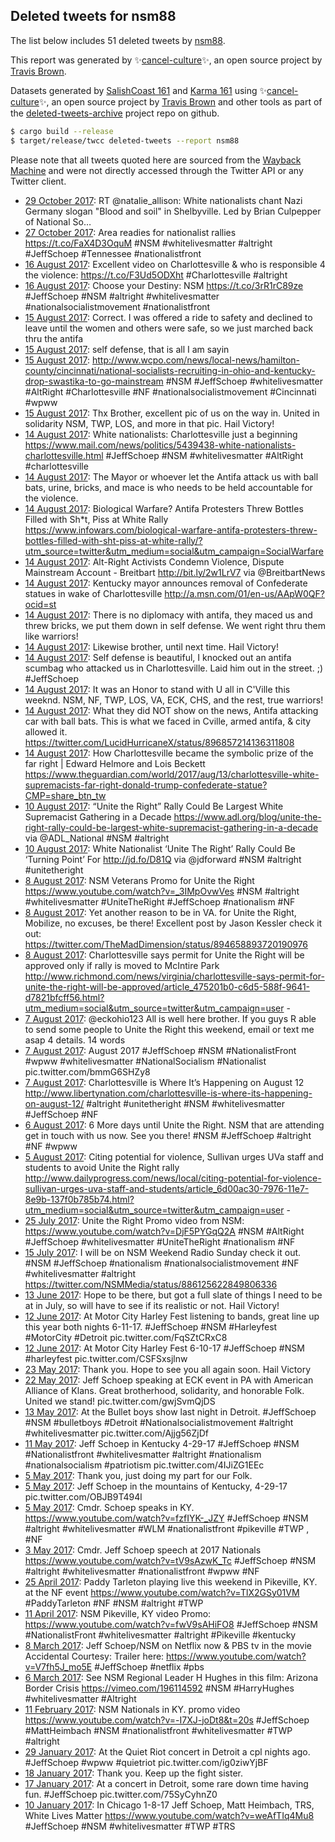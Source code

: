 ## Deleted tweets for nsm88

The list below includes 51 deleted tweets by
[nsm88](https://twitter.com/nsm88).



This report was generated by ✨[cancel-culture](https://github.com/travisbrown/cancel-culture)✨,
an open source project by [Travis Brown](https://twitter.com/travisbrown).

Datasets generated by [SalishCoast 161](https://twitter.com/SalishCoastA) and [Karma 161](https://twitter.com/KarmaOneSixOne)
using ✨[cancel-culture](https://github.com/travisbrown/cancel-culture)✨, an open source project by [Travis Brown](https://twitter.com/travisbrown) 
and other tools as part of the [deleted-tweets-archive](https://github.com/salcoast/deleted-tweets-archive/) project repo on github.


```bash
$ cargo build --release
$ target/release/twcc deleted-tweets --report nsm88
```

Please note that all tweets quoted here are sourced from the
[Wayback Machine](https://web.archive.org) and were not directly accessed through the Twitter API or
any Twitter client.

* [29 October 2017](https://web.archive.org/web/20171029052258/https://twitter.com/nsm88/status/924506826774859776): RT @natalie_allison: White nationalists chant Nazi Germany slogan "Blood and soil" in Shelbyville. Led by Brian Culpepper of National So… 
* [27 October 2017](https://web.archive.org/web/20171027071510/https://twitter.com/nsm88/status/923810287098220544): Area readies for nationalist rallies https://t.co/FaX4D3OquM #NSM #whitelivesmatter #altright #JeffSchoep #Tennessee  #nationalistfront
* [16 August 2017](https://web.archive.org/web/20170816044305/https://twitter.com/nsm88/status/897680087738458114): Excellent video on Charlottesville &amp; who is responsible 4 the violence: https://t.co/F3Ud5ODXht #Charlottesville  #altright
* [16 August 2017](https://web.archive.org/web/20170816042706/https://twitter.com/nsm88/status/897676065379934208): Choose your Destiny: NSM https://t.co/3rR1rC89ze #JeffSchoep #NSM #altright #whitelivesmatter #nationalsocialistmovement #nationalistfront
* [15 August 2017](https://web.archive.org/web/20170815141022/https://twitter.com/nsm88/status/896967336032423936): Correct. I was offered a ride to safety and declined to leave until the women and others were safe, so we just marched back thru the antifa
* [15 August 2017](https://web.archive.org/web/20170815141022/https://twitter.com/nsm88/status/896967336032423936): self defense, that is all I am sayin
* [15 August 2017](https://web.archive.org/web/20170815140943/https://twitter.com/nsm88/status/897316585597263876): http://www.wcpo.com/news/local-news/hamilton-county/cincinnati/national-socialists-recruiting-in-ohio-and-kentucky-drop-swastika-to-go-mainstream   #NSM   #JeffSchoep   #whitelivesmatter   #AltRight   #Charlottesville   #NF   #nationalsocialistmovement   #Cincinnati   #wpww
* [15 August 2017](https://web.archive.org/web/20170815141113/https://twitter.com/nsm88/status/897246344905097217): Thx Brother, excellent pic of us on the way in. United in solidarity NSM, TWP, LOS, and more in that pic. Hail Victory!
* [14 August 2017](https://web.archive.org/web/20170815141113/https://twitter.com/nsm88/status/897246344905097217): White nationalists: Charlottesville just a beginning  https://www.mail.com/news/politics/5439438-white-nationalists-charlottesville.html   #JeffSchoep   #NSM   #whitelivesmatter   #AltRight   #charlottesville
* [14 August 2017](https://web.archive.org/web/20170815141138/https://twitter.com/nsm88/status/896998767353901060): The Mayor or whoever let the Antifa attack us with ball bats, urine, bricks, and mace is who needs to be held accountable for the violence.
* [14 August 2017](https://web.archive.org/web/20170815141046/https://twitter.com/nsm88/status/897219170051522560): Biological Warfare? Antifa Protesters Threw Bottles Filled with Sh*t, Piss at White Rally https://www.infowars.com/biological-warfare-antifa-protesters-threw-bottles-filled-with-sht-piss-at-white-rally/?utm_source=twitter&utm_medium=social&utm_campaign=SocialWarfare
* [14 August 2017](https://web.archive.org/web/20170815141006/https://twitter.com/nsm88/status/897215451490549761): Alt-Right Activists Condemn Violence, Dispute Mainstream Account - Breitbart  http://bit.ly/2w1LrV7  via  @BreitbartNews
* [14 August 2017](https://web.archive.org/web/20170815141138/https://twitter.com/nsm88/status/896998767353901060): Kentucky mayor announces removal of Confederate statues in wake of Charlottesville  http://a.msn.com/01/en-us/AApW0QF?ocid=st
* [14 August 2017](https://web.archive.org/web/20170815141022/https://twitter.com/nsm88/status/896967336032423936): There is no diplomacy with antifa, they maced us and threw bricks, we put them down in self defense. We went right thru them like warriors!
* [14 August 2017](https://web.archive.org/web/20170815141027/https://twitter.com/nsm88/status/895484336299888640): Likewise brother, until next time. Hail Victory!
* [14 August 2017](https://web.archive.org/web/20170815141022/https://twitter.com/nsm88/status/896967336032423936): Self defense is beautiful, I knocked out an antifa scumbag who attacked us in Charlottesville. Laid him out in the street. ;)  #JeffSchoep
* [14 August 2017](https://web.archive.org/web/20170815141002/https://twitter.com/nsm88/status/896965048903585792): It was an Honor to stand with U all in C'Ville this weeknd. NSM, NF, TWP, LOS, VA, ECK, CHS, and the rest, true warriors!
* [14 August 2017](https://web.archive.org/web/20170815141022/https://twitter.com/nsm88/status/896963318841319424): What they did NOT show on the news, Antifa attacking car with ball bats. This is what we faced in Cville, armed antifa, & city allowed it. https://twitter.com/LucidHurricaneX/status/896857214136311808
* [14 August 2017](https://web.archive.org/web/20170815141058/https://twitter.com/nsm88/status/896958947248287744): How Charlottesville became the symbolic prize of the far right | Edward Helmore and Lois Beckett https://www.theguardian.com/world/2017/aug/13/charlottesville-white-supremacists-far-right-donald-trump-confederate-statue?CMP=share_btn_tw
* [10 August 2017](https://web.archive.org/web/20170815141027/https://twitter.com/nsm88/status/895484336299888640): “Unite the Right” Rally Could Be Largest White Supremacist Gathering in a Decade  https://www.adl.org/blog/unite-the-right-rally-could-be-largest-white-supremacist-gathering-in-a-decade  via  @ADL_National   #NSM   #altright
* [10 August 2017](https://web.archive.org/web/20170815141123/https://twitter.com/nsm88/status/895480248711630849): White Nationalist ‘Unite The Right’ Rally Could Be ‘Turning Point’ For  http://jd.fo/D81Q  via  @jdforward   #NSM   #altright   #unitetheright
* [ 8 August 2017](https://web.archive.org/web/20170815141134/https://twitter.com/nsm88/status/895059995578048514): NSM Veterans Promo for Unite the Right  https://www.youtube.com/watch?v=_3IMpOvwVes    #NSM   #altright   #whitelivesmatter   #UniteTheRight   #JeffSchoep   #nationalism   #NF
* [ 8 August 2017](https://web.archive.org/web/20170815141053/https://twitter.com/nsm88/status/894854685953318912): Yet another reason to be in VA. for Unite the Right, Mobilize, no excuses, be there! Excellent post by Jason Kessler check it out: https://twitter.com/TheMadDimension/status/894658893720190976
* [ 8 August 2017](https://web.archive.org/web/20170815141103/https://twitter.com/nsm88/status/894850865508626432): Charlottesville says permit for Unite the Right will be approved only if rally is moved to McIntire Park  http://www.richmond.com/news/virginia/charlottesville-says-permit-for-unite-the-right-will-be-approved/article_475201b0-c6d5-588f-9641-d7821bfcff56.html?utm_medium=social&utm_source=twitter&utm_campaign=user -
* [ 7 August 2017](https://web.archive.org/web/20170807193635/https://twitter.com/nsm88/status/894643453598081024): @eckohio123 All is well here brother. If you guys R able to send some people to Unite the Right this weekend, email or text me asap 4 details. 14 words
* [ 7 August 2017](https://web.archive.org/web/20170815140943/https://twitter.com/nsm88/status/894417328154214400): August 2017  #JeffSchoep   #NSM   #NationalistFront   #wpww   #whitelivesmatter   #NationalSocialism   #Nationalist  pic.twitter.com/bmmG6SHZy8
* [ 7 August 2017](https://web.archive.org/web/20170815141153/https://twitter.com/nsm88/status/894403323352231936): Charlottesville is Where It’s Happening on August 12  http://www.libertynation.com/charlottesville-is-where-its-happening-on-august-12/   #altright   #unitetheright   #NSM   #whitelivesmatter   #JeffSchoep   #NF
* [ 6 August 2017](https://web.archive.org/web/20170815141113/https://twitter.com/nsm88/status/894122389222674432): 6 More days until Unite the Right. NSM that are attending get in touch with us now. See you there!  #NSM   #JeffSchoep   #altright   #NF   #wpww
* [ 5 August 2017](https://web.archive.org/web/20170815141039/https://twitter.com/nsm88/status/893716823912349696): Citing potential for violence, Sullivan urges UVa staff and students to avoid Unite the Right rally  http://www.dailyprogress.com/news/local/citing-potential-for-violence-sullivan-urges-uva-staff-and-students/article_6d00ac30-7976-11e7-8e9b-137f0b785b74.html?utm_medium=social&utm_source=twitter&utm_campaign=user -
* [25 July 2017](https://web.archive.org/web/20170815141333/https://twitter.com/nsm88/status/889698405202759680): Unite the Right Promo video from NSM:  https://www.youtube.com/watch?v=DjF5PYGqQ2A   #NSM   #AltRight   #JeffSchoep   #whitelivesmatter   #UniteTheRight   #nationalism   #NF
* [15 July 2017](https://web.archive.org/web/20170718162028/https://twitter.com/nsm88/status/886330381829591040): I will be on NSM Weekend Radio Sunday check it out.  #NSM   #JeffSchoep   #nationalism   #nationalsocialistmovement   #NF   #whitelivesmatter   #altright  https://twitter.com/NSMMedia/status/886125622849806336
* [13 June 2017](https://web.archive.org/web/20170815141346/https://twitter.com/nsm88/status/874414985530814465): Hope to be there, but got a full slate of things I need to be at in July, so will have to see if its realistic or not. Hail Victory!
* [12 June 2017](https://web.archive.org/web/20170815141346/https://twitter.com/nsm88/status/874414985530814465): At Motor City Harley Fest listening to bands, great line up this year both nights 6-11-17.  #JeffSchoep   #NSM   #Harleyfest   #MotorCity   #Detroit  pic.twitter.com/FqSZtCRxC8
* [12 June 2017](https://web.archive.org/web/20170815141327/https://twitter.com/nsm88/status/874412851422744577): At Motor City Harley Fest 6-10-17  #JeffSchoep   #NSM   #harleyfest  pic.twitter.com/CSFSxsjlnw
* [23 May 2017](https://web.archive.org/web/20170815141209/https://twitter.com/nsm88/status/866517376145272832): Thank you. Hope to see you all again soon. Hail Victory
* [22 May 2017](https://web.archive.org/web/20170815141209/https://twitter.com/nsm88/status/866517376145272832): Jeff Schoep speaking at ECK event in PA with American Alliance of Klans. Great brotherhood, solidarity, and honorable Folk. United we stand! pic.twitter.com/gwjSvmQjDS
* [13 May 2017](https://web.archive.org/web/20170815141254/https://twitter.com/nsm88/status/863502226609905664): At the Bullet boys show last night in Detroit.  #JeffSchoep   #NSM   #bulletboys   #Detroit   #Nationalsocialistmovement   #altright   #whitelivesmatter  pic.twitter.com/Ajjg56ZjDf
* [11 May 2017](https://web.archive.org/web/20170815141211/https://twitter.com/nsm88/status/862533821211844608): Jeff Schoep in Kentucky 4-29-17  #JeffSchoep   #NSM   #Nationalistfront   #whitelivesmatter   #altright   #nationalism   #nationalsocialism   #patriotism  pic.twitter.com/4IJiZG1EEc
* [ 5 May 2017](https://web.archive.org/web/20170815141225/https://twitter.com/nsm88/status/860298652715294721): Thank you, just doing my part for our Folk.
* [ 5 May 2017](https://web.archive.org/web/20170815141209/https://twitter.com/nsm88/status/860298861260177408): Jeff Schoep in the mountains of Kentucky, 4-29-17 pic.twitter.com/OBJB9T494l
* [ 5 May 2017](https://web.archive.org/web/20170815141225/https://twitter.com/nsm88/status/860298652715294721): Cmdr. Schoep speaks in KY.  https://www.youtube.com/watch?v=fzfIYK-_JZY    #JeffSchoep   #NSM   #altright   #whitelivesmatter   #WLM   #nationalistfront   #pikeville   #TWP ,  #NF
* [ 3 May 2017](https://web.archive.org/web/20170815141307/https://twitter.com/nsm88/status/859658493183352832): Cmdr. Jeff Schoep speech at 2017 Nationals  https://www.youtube.com/watch?v=tV9sAzwK_Tc   #JeffSchoep   #NSM   #altright   #whitelivesmatter   #nationalistfront   #wpww   #NF
* [25 April 2017](https://web.archive.org/web/20170815141259/https://twitter.com/nsm88/status/856747443442122752): Paddy Tarleton playing live this weekend in Pikeville, KY. at the NF event  https://www.youtube.com/watch?v=TlX2GSy01VM   #PaddyTarleton   #NF   #NSM   #altright   #TWP
* [11 April 2017](https://web.archive.org/web/20170815141319/https://twitter.com/nsm88/status/851929166501085187): NSM Pikeville, KY video Promo:  https://www.youtube.com/watch?v=fwV9sAHiFO8    #JeffSchoep   #NSM   #NationalistFront   #whitelivesmatter   #altright   #Pikeville   #kentucky
* [ 8 March 2017](https://web.archive.org/web/20170815141339/https://twitter.com/nsm88/status/839313312487784448): Jeff Schoep/NSM on Netflix now & PBS tv in the movie Accidental Courtesy: Trailer here:  https://www.youtube.com/watch?v=V7fh5J_mo5E   #JeffSchoep   #netflix   #pbs
* [ 6 March 2017](https://web.archive.org/web/20170815141247/https://twitter.com/nsm88/status/838683046807285760): See NSM Regional Leader H Hughes in this film: Arizona Border Crisis  https://vimeo.com/196114592   #NSM   #HarryHughes   #whitelivesmatter   #Altright
* [11 February 2017](https://web.archive.org/web/20170815141314/https://twitter.com/nsm88/status/830401472013664256): NSM Nationals in KY. promo video  https://www.youtube.com/watch?v=-I7XJ-joDt8&t=20s   #JeffSchoep   #MattHeimbach   #NSM   #nationalistfront   #whitelivesmatter   #TWP   #altright
* [29 January 2017](https://web.archive.org/web/20170815141229/https://twitter.com/nsm88/status/825513949198221314): At the Quiet Riot concert in Detroit a cpl nights ago.  #JeffSchoep   #wpww   #quietriot  pic.twitter.com/ig0ziwYjBF
* [18 January 2017](https://web.archive.org/web/20170815141234/https://twitter.com/nsm88/status/821198757064798208): Thank you. Keep up the fight sister.
* [17 January 2017](https://web.archive.org/web/20170815141234/https://twitter.com/nsm88/status/821198757064798208): At a concert in Detroit, some rare down time having fun.  #JeffSchoep  pic.twitter.com/75SyCyhnZ0
* [10 January 2017](https://web.archive.org/web/20170815141245/https://twitter.com/nsm88/status/818657255893647360): In Chicago 1-8-17 Jeff Schoep, Matt Heimbach, TRS, White Lives Matter  https://www.youtube.com/watch?v=weAfTIq4Mu8    #JeffSchoep   #NSM   #whitelivesmatter   #TWP   #TRS
